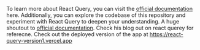 To learn more about React Query, you can visit the [official documentation](https://react-query.tanstack.com/) here. Additionally, you can explore the codebase of this repository and experiment with React Query to deepen your understanding.
A huge shoutout to [official documentation](https://react-query.tanstack.com/). Check his blog out on react querey for referecne. 
Check out the deployed version of the app at https://react-query-version1.vercel.app
